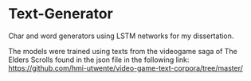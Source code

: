 # Text-Generator
 Char and word generators using LSTM networks for my dissertation.
 
 The models were trained using texts from the videogame saga of The Elders Scrolls found in the json file in the following link: https://github.com/hmi-utwente/video-game-text-corpora/tree/master/
